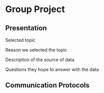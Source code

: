 # Group Project

## Presentation
Selected topic

Reason we selected the topic

Description of the source of data

Questions they hope to answer with the data

## Communication Protocols

